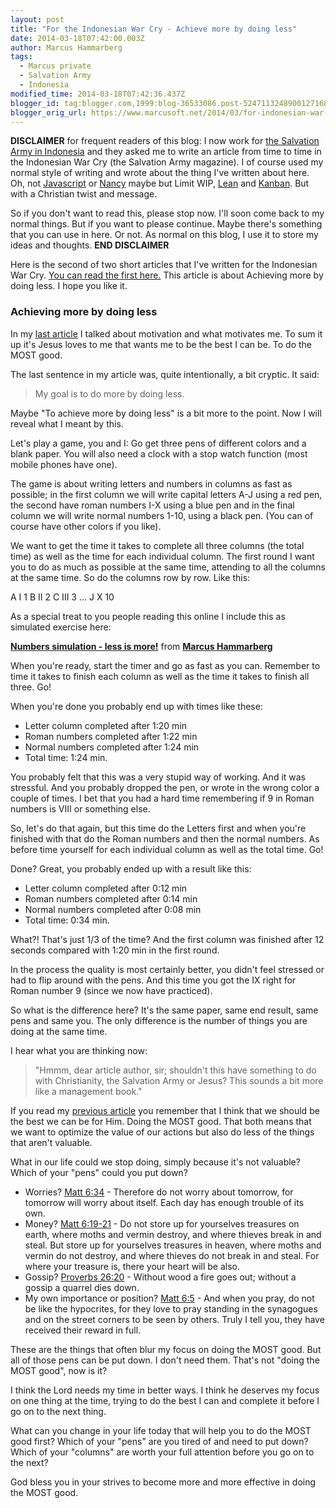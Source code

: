 ```yaml
---
layout: post
title: "For the Indonesian War Cry - Achieve more by doing less"
date: 2014-03-18T07:42:00.003Z
author: Marcus Hammarberg
tags:
  - Marcus private
  - Salvation Army
  - Indonesia
modified_time: 2014-03-18T07:42:36.437Z
blogger_id: tag:blogger.com,1999:blog-36533086.post-5247113248900127168
blogger_orig_url: https://www.marcusoft.net/2014/03/for-indonesian-war-cry-achieve-more-by.html
---
```


**DISCLAIMER** for frequent readers of this blog: I now work for [the Salvation Army in Indonesia](https://www.marcusoft.net/2013/06/moving-to-indonesia.html) and they asked me to write an article from time to time in the Indonesian War Cry (the Salvation Army magazine). I of course used my normal style of writing and wrote about the thing I've written about here. Oh, not [Javascript](https://www.marcusoft.net/search/label/Javascript) or [Nancy](https://www.marcusoft.net/search/label/Nancy) maybe but Limit WIP, [Lean](https://www.marcusoft.net/search/label/Lean) and [Kanban](https://www.marcusoft.net/search/label/Kanban). But with a Christian twist and message.

So if you don't want to read this, please stop now. I'll soon come back to my normal things. But if you want to please continue. Maybe there's something that you can use in here. Or not. As normal on this blog, I use it to store my ideas and thoughts. **END DISCLAIMER**

Here is the second of two short articles that I've written for the Indonesian War Cry. [You can read the first here.](https://www.marcusoft.net/2014/03/for-indonesian-war-cry-on-motivation.html) This article is about Achieving more by doing less. I hope you like it.

### Achieving more by doing less

In my [last article](http://achieve/) I talked about motivation and what motivates me. To sum it up it's Jesus loves to me that wants me to be the best I can be. To do the MOST good.

The last sentence in my article was, quite intentionally, a bit cryptic. It said:

> My goal is to do more by doing less.

Maybe "To achieve more by doing less" is a bit more to the point. Now I will reveal what I meant by this.

Let's play a game, you and I: Go get three pens of different colors and a blank paper. You will also need a clock with a stop watch function (most mobile phones have one).

The game is about writing letters and numbers in columns as fast as possible; in the first column we will write capital letters A-J using a red pen, the second have roman numbers I-X using a blue pen and in the final column we will write normal numbers 1-10, using a black pen. (You can of course have other colors if you like).

We want to get the time it takes to complete all three columns (the total time) as well as the time for each individual column.
The first round I want you to do as much as possible at the same time, attending to all the columns at the same time. So do the columns row by row. Like this:

A I 1
B II 2
C III 3
...
J X 10

As a special treat to you people reading this online I include this as simulated exercise here:

**[Numbers simulation - less is more!](https://www.slideshare.net/marcusoftnet/numbers-simulation-a-demonstration-of-lean-in-action)** from **[Marcus Hammarberg](http://www.slideshare.net/marcusoftnet)**

When you're ready, start the timer and go as fast as you can. Remember to time it takes to finish each column as well as the time it takes to finish all three. Go!

When you're done you probably end up with times like these:

- Letter column completed after 1:20 min
- Roman numbers completed after 1:22 min
- Normal numbers completed after 1:24 min
- Total time: 1:24 min.

You probably felt that this was a very stupid way of working. And it was stressful. And you probably dropped the pen, or wrote in the wrong color a couple of times. I bet that you had a hard time remembering if 9 in Roman numbers is VIII or something else.

So, let's do that again, but this time do the Letters first and when you're finished with that do the Roman numbers and then the normal numbers. As before time yourself for each individual column as well as the total time. Go!

Done? Great, you probably ended up with a result like this:

- Letter column completed after 0:12 min
- Roman numbers completed after 0:14 min
- Normal numbers completed after 0:08 min
- Total time: 0:34 min.

What?! That's just 1/3 of the time? And the first column was finished after 12 seconds compared with 1:20 min in the first round.

In the process the quality is most certainly better, you didn't feel stressed or had to flip around with the pens. And this time you got the IX right for Roman number 9 (since we now have practiced).

So what is the difference here? It's the same paper, same end result, same pens and same you. The only difference is the number of things you are doing at the same time.

I hear what you are thinking now:

> "Hmmm, dear article author, sir; shouldn't this have something to do with Christianity, the Salvation Army or Jesus? This sounds a bit more like a management book."

If you read my [previous article](https://www.marcusoft.net/2014/03/for-indonesian-war-cry-on-motivation.html) you remember that I think that we should be the best we can be for Him. Doing the MOST good. That both means that we want to optimize the value of our actions but also do less of the things that aren't valuable.

What in our life could we stop doing, simply because it's not valuable? Which of your "pens" could you put down?

- Worries? [Matt 6:34](http://www.biblegateway.com/passage/?search=matthew+6%3A34&amp;version=NIV) - Therefore do not worry about tomorrow, for tomorrow will worry about itself. Each day has enough trouble of its own.
- Money? [Matt 6:19-21](http://www.biblegateway.com/passage/?search=Matt+6%3A19-21&amp;version=NIV) - Do not store up for yourselves treasures on earth, where moths and vermin destroy, and where thieves break in and steal. But store up for yourselves treasures in heaven, where moths and vermin do not destroy, and where thieves do not break in and steal. For where your treasure is, there your heart will be also.
- Gossip? [Proverbs 26:20](http://www.biblegateway.com/passage/?search=Proverbs+26%3A20&amp;version=NIV) - Without wood a fire goes out; without a gossip a quarrel dies down.
- My own importance or position? [Matt 6:5](http://www.biblegateway.com/passage/?search=Matt+6%3A5&amp;version=NIV) - And when you pray, do not be like the hypocrites, for they love to pray standing in the synagogues and on the street corners to be seen by others. Truly I tell you, they have received their reward in full.

These are the things that often blur my focus on doing the MOST good. But all of those pens can be put down. I don't need them. That's not "doing the MOST good", now is it?

I think the Lord needs my time in better ways. I think he deserves my focus on one thing at the time, trying to do the best I can and complete it before I go on to the next thing.

What can you change in your life today that will help you to do the MOST good first? Which of your "pens" are you tired of and need to put down? Which of your "columns" are worth your full attention before you go on to the next?

God bless you in your strives to become more and more effective in doing the MOST good.
